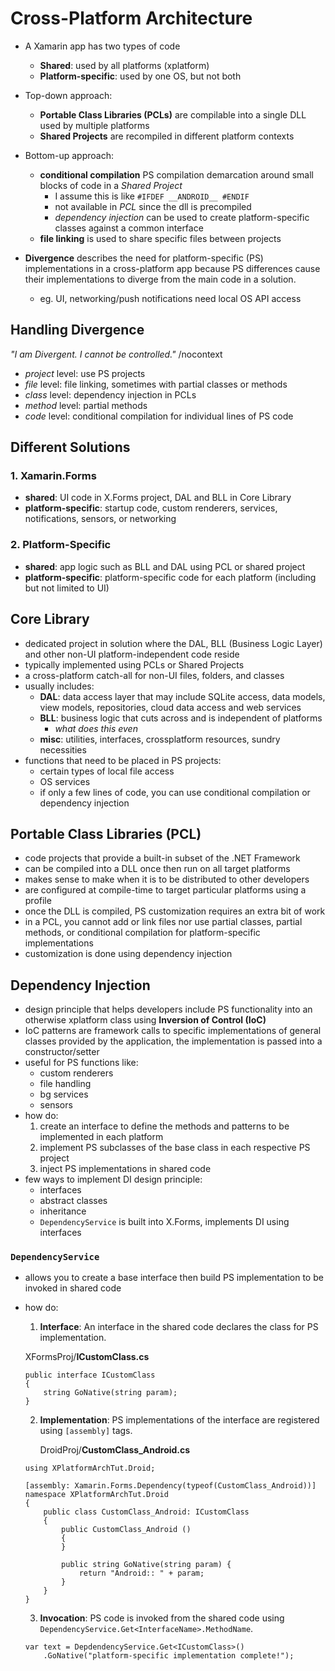 # Cross-Platform Architecture
* A Xamarin app has two types of code
	* **Shared**: used by all platforms (xplatform)
	* **Platform-specific**: used by one OS, but not both

* Top-down approach:
	* **Portable Class Libraries (PCLs)** are compilable into a single DLL used by multiple platforms
	* **Shared Projects** are recompiled in different platform contexts

* Bottom-up approach:
	* **conditional compilation** PS compilation demarcation around small blocks of code in a *Shared Project*
		* I assume this is like `#IFDEF __ANDROID__ #ENDIF`
		* not available in *PCL* since the dll is precompiled
		* *dependency injection* can be used to create platform-specific classes against a common interface
	* **file linking** is used to share specific files between projects

* **Divergence** describes the need for platform-specific (PS) implementations in a cross-platform app because PS differences cause their implementations to diverge from the main code in a solution.
	* eg. UI, networking/push notifications need local OS API access

## Handling Divergence
*"I am Divergent. I cannot be controlled."* /nocontext
* *project* level: use PS projects
* *file* level: file linking, sometimes with partial classes or methods
* *class* level: dependency injection in PCLs
* *method* level: partial methods
* *code* level: conditional compilation for individual lines of PS code

## Different Solutions
### 1. Xamarin.Forms
* **shared**: UI code in X.Forms project, DAL and BLL in Core Library
* **platform-specific**: startup code, custom renderers, services, notifications, sensors, or networking

### 2. Platform-Specific
* **shared**: app logic such as BLL and DAL using PCL or shared project
* **platform-specific**: platform-specific code for each platform (including but not limited to UI)

## Core Library
* dedicated project in solution where the DAL, BLL (Business Logic Layer) and other non-UI platform-independent code reside
* typically implemented using PCLs or Shared Projects
* a cross-platform catch-all for non-UI files, folders, and classes
* usually includes:
	* **DAL**: data access layer that may include SQLite access, data models, view models, repositories, cloud data access and web services
	* **BLL**: business logic that cuts across and is independent of platforms
		* *what does this even*
	* **misc**: utilities, interfaces, crossplatform resources, sundry necessities
* functions that need to be placed in PS projects:
	* certain types of local file access
	* OS services
	* if only a few lines of code, you can use conditional compilation or dependency injection

## Portable Class Libraries (PCL)
* code projects that provide a built-in subset of the .NET Framework
* can be compiled into a DLL once then run on all target platforms
* makes sense to make when it is to be distributed to other developers
* are configured at compile-time to target particular platforms using a profile
* once the DLL is compiled, PS customization requires an extra bit of work
* in a PCL, you cannot add or link files nor use partial classes, partial methods, or conditional compilation for platform-specific implementations
* customization is done using dependency injection

## Dependency Injection
* design principle that helps developers include PS functionality into an otherwise xplatform class using **Inversion of Control (IoC)**
* IoC patterns are framework calls to specific implementations of general classes provided by the application, the implementation is passed into a constructor/setter
* useful for PS functions like:
	* custom renderers
	* file handling
	* bg services
	* sensors
* how do:
	1. create an interface to define the methods and patterns to be implemented in each platform
	2. implement PS subclasses of the base class in each respective PS project
	3. inject PS implementations in shared code
* few ways to implement DI design principle:
	* interfaces
	* abstract classes
	* inheritance
	* `DependencyService` is built into X.Forms, implements DI using interfaces

### `DependencyService`
* allows you to create a base interface then build PS implementation to be invoked in shared code
* how do:
	1. **Interface**: An interface in the shared code declares the class for PS implementation.


	XFormsProj/**ICustomClass.cs**
	```
	public interface ICustomClass
	{
		string GoNative(string param);
	}
	```


	2. **Implementation**: PS implementations of the interface are registered using `[assembly]` tags.

		DroidProj/**CustomClass_Android.cs**
	```
	using XPlatformArchTut.Droid;

	[assembly: Xamarin.Forms.Dependency(typeof(CustomClass_Android))]
	namespace XPlatformArchTut.Droid
	{
		public class CustomClass_Android: ICustomClass
		{
			public CustomClass_Android ()
			{
			}

			public string GoNative(string param) {
				return "Android:: " + param;
			}
		}
	}
	```

	3. **Invocation**: PS code is invoked from the shared code using `DependencyService.Get<InterfaceName>.MethodName`.

	```
	var text = DepdendencyService.Get<ICustomClass>()
		.GoNative("platform-specific implementation complete!");
	```